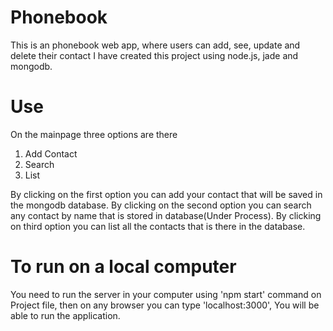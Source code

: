 # Phonebook
This is an phonebook web app, where users can add, see, update and delete their contact
I have created this project using node.js, jade and mongodb.

# Use
On the mainpage three options are there
1. Add Contact
2. Search 
3. List

By clicking on the first option you can add your contact that will be saved in the mongodb database.
By clicking on the second option you can search any contact by name that is stored in database(Under Process).
By clicking on third option you can list all the contacts that is there in the database.

# To run on a local computer

You need to run the server in your computer using 'npm start' command on Project file, then on any browser you can type 'localhost:3000', You will be able to run the application.

